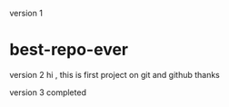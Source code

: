 version 1
# best-repo-ever

version 2
hi , this is first project on git and github
 thanks
 
 
 version 3
 completed